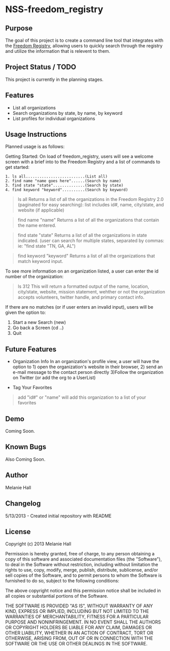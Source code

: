 NSS-freedom_registry
=====================


Purpose
-------

The goal of this project is to create a command line tool that integrates with the [Freedom Registry](http://www.freedomregistry.org/), allowing users to quickly search through the registry and utilize the information that is relevent to them.

Project Status / TODO
---------------------
This project is currently in the planning stages.

Features
--------
- List all organizations
- Search organizations by state, by name, by keyword
- List profiles for individual organizations

Usage Instructions
------------------
Planned usage is as follows:

Getting Started:
  On load of freedom_registry, users will see a welcome screen with a brief into to the Freedom Registry and a list of commands to get started:

    1. ls all..........................(List all)
    2. find name "name goes here"......(Search by name)
    3. find state "state"..............(Search by state)
    4. find keyword "keyword"..........(Search by keyword)

  > ls all
  Returns a list of all the organizations in the Freedom Registry 2.0 (paginated for easy searching): list includes id#, name, city/state, and website (if applicable)

  > find name "name"
  Returns a list of all the organizations that contain the name entered.

  > find state "state"
  Returns a list of all the organizations in state indicated.
  (user can search for multiple states, separated by commas: ie: "find state "TN, GA, AL")

  > find keyword "keyword"
  Returns a list of all the organizations that match keyword input.

  To see more information on an organization listed, a user can enter the id number of the organization:
  > ls 312
  This will return a formatted output of the name, location, city/state, website, mission statement, wehther or not the organization accepts volunteers, twitter handle, and primary contact info.

  If there are no matches (or if user enters an invalid input), users will be given the option to:
  1. Start a new Search (new)
  2. Go back a Screen (cd ..)
  3. Quit

Future Features
---------------

- Organization Info
In an organization's profile view, a user will have the option to 1) open the organization's website in their browser, 2) send an e-mail message to the contact person directly 3)Follow the organization on Twitter (or add the org to a UserList)

- Tag Your Favorites
> add "id#" or "name"
will add this organization to a list of your favorites

Demo
----

Coming Soon.


Known Bugs
----------

Also Coming Soon.

Author
------

Melanie Hall

Changelog
---------

5/13/2013 - Created initial repository with README

License
-------
Copyright (c) 2013 Melanie Hall

Permission is hereby granted, free of charge, to any person obtaining a copy
of this software and associated documentation files (the "Software"), to deal
in the Software without restriction, including without limitation the rights
to use, copy, modify, merge, publish, distribute, sublicense, and/or sell
copies of the Software, and to permit persons to whom the Software is
furnished to do so, subject to the following conditions:

The above copyright notice and this permission notice shall be included in
all copies or substantial portions of the Software.

THE SOFTWARE IS PROVIDED "AS IS", WITHOUT WARRANTY OF ANY KIND, EXPRESS OR
IMPLIED, INCLUDING BUT NOT LIMITED TO THE WARRANTIES OF MERCHANTABILITY,
FITNESS FOR A PARTICULAR PURPOSE AND NONINFRINGEMENT. IN NO EVENT SHALL THE
AUTHORS OR COPYRIGHT HOLDERS BE LIABLE FOR ANY CLAIM, DAMAGES OR OTHER
LIABILITY, WHETHER IN AN ACTION OF CONTRACT, TORT OR OTHERWISE, ARISING FROM,
OUT OF OR IN CONNECTION WITH THE SOFTWARE OR THE USE OR OTHER DEALINGS IN
THE SOFTWARE.
